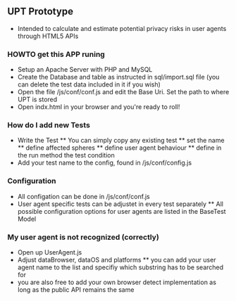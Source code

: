 ## UPT Prototype

* Intended to calculate and estimate potential privacy risks in user agents through HTML5 APIs

### HOWTO get this APP runing

* Setup an Apache Server with PHP and MySQL
* Create the Database and table as instructed in sql/import.sql file (you can delete the test data included in it if you wish)
* Open the file /js/conf/conf.js and edit the Base Uri. Set the path to where UPT is stored
* Open indx.html in your browser and you're ready to roll!


### How do I add new Tests

* Write the Test 
** You can simply copy any existing test 
** set the name
** define affected spheres 
** define user agent behaviour
** define in the run method the test condition
* Add your test name to the config, found in /js/conf/config.js


### Configuration

* All configation can be done in /js/conf/conf.js
* User agent specific tests can be adjustet in every test separately
** All possible configuration options for user agents are listed in the BaseTest Model



### My user agent is not recognized (correctly)

* Open up UserAgent.js
* Adjust dataBrowser, dataOS and platforms
** you can add your user agent name to the list and specifiy which substring has to be searched for
* you are also free to add your own browser detect implementation as long as the public API remains the same
